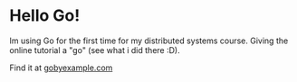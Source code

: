 # Hello Go!

Im using Go for the first time for my distributed systems course.
Giving the online tutorial a "go" (see what i did there :D).

Find it at [gobyexample.com](https://gobyexample.com/)

